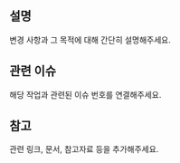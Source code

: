 ## 설명

변경 사항과 그 목적에 대해 간단히 설명해주세요.

## 관련 이슈

해당 작업과 관련된 이슈 번호를 연결해주세요.

## 참고

관련 링크, 문서, 참고자료 등을 추가해주세요.
